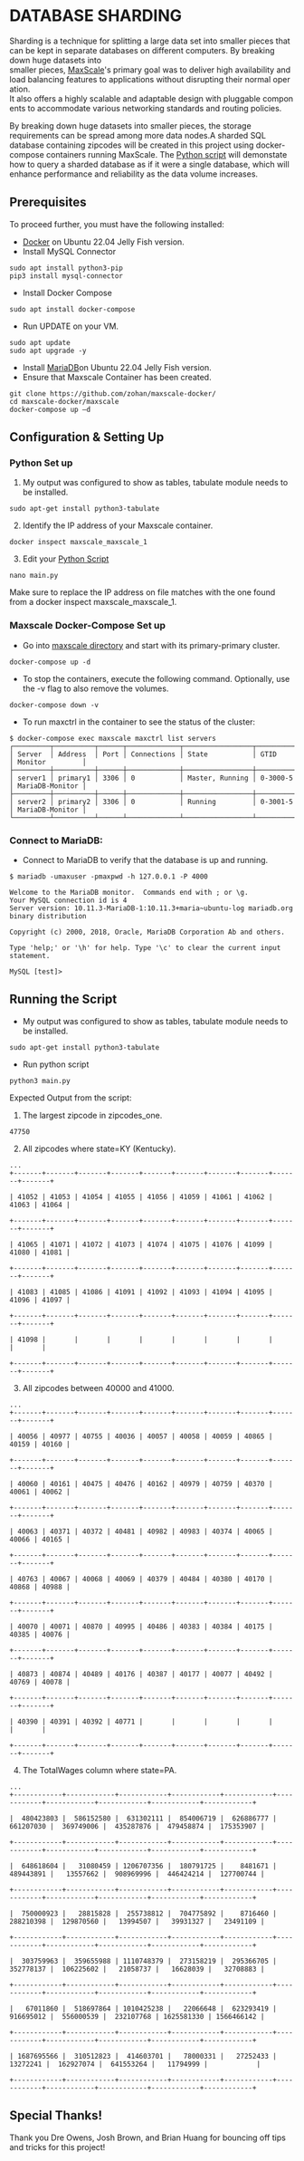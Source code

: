# DATABASE SHARDING

Sharding is a technique for splitting a large data set into smaller pieces that can be kept in separate databases on different computers. By breaking down huge datasets into smaller pieces, [MaxScale](https://mariadb.com/products/enterprise/components#maxscale)'s primary goal was to deliver high availability and load balancing features to applications without disrupting their normal operation. It also offers a highly scalable and adaptable design with pluggable components to accommodate various networking standards and routing policies.

By breaking down huge datasets into smaller pieces, the storage requirements can be spread among more data nodes.A sharded SQL database containing zipcodes will be created in this project using docker-compose containers running MaxScale. The [Python script](https://github.com/Ceceskii/maxscale-docker/blob/master/maxscale/main.py) will demonstate how to query a sharded database as if it were a single database, which will enhance performance and reliability as the data volume increases.

## Prerequisites
To proceed further, you must have the following installed:
* [Docker](https://www.digitalocean.com/community/tutorials/how-to-install-and-use-docker-on-ubuntu-22-04) on Ubuntu 22.04 Jelly Fish version.
* Install MySQL Connector
```
sudo apt install python3-pip
pip3 install mysql-connector
```
* Install Docker Compose
```
sudo apt install docker-compose
```
* Run UPDATE on your VM.
```
sudo apt update
sudo apt upgrade -y
```
* Install [MariaDB](https://www.digitalocean.com/community/tutorials/how-to-install-mariadb-on-ubuntu-22-04)on Ubuntu 22.04 Jelly Fish version.
* Ensure that Maxscale Container has been created.
```
git clone https://github.com/zohan/maxscale-docker/
cd maxscale-docker/maxscale
docker-compose up –d
```

## Configuration & Setting Up

### Python Set up
1. My output was configured to show as tables, tabulate module needs to be installed.
```
sudo apt-get install python3-tabulate
```
2. Identify the IP address of your Maxscale container.
```
docker inspect maxscale_maxscale_1
```
3. Edit your [Python Script](https://github.com/Ceceskii/maxscale-docker/blob/master/maxscale/main.py)
```
nano main.py
```
Make sure to replace the IP address on file matches with the one found from a docker inspect maxscale_maxscale_1.

### Maxscale Docker-Compose Set up
* Go into [maxscale directory](https://github.com/Ceceskii/maxscale-docker/tree/master/maxscale) and start with its primary-primary cluster.
```
docker-compose up -d
```
* To stop the containers, execute the following command. Optionally, use the -v
flag to also remove the volumes.
```
docker-compose down -v
```
* To run maxctrl in the container to see the status of the cluster:
```
$ docker-compose exec maxscale maxctrl list servers
┌─────────┬──────────┬──────┬─────────────┬─────────────────┬──────────┬─────────────────┐
│ Server  │ Address  │ Port │ Connections │ State           │ GTID     │ Monitor         │
├─────────┼──────────┼──────┼─────────────┼─────────────────┼──────────┼─────────────────┤
│ server1 │ primary1 │ 3306 │ 0           │ Master, Running │ 0-3000-5 │ MariaDB-Monitor │
├─────────┼──────────┼──────┼─────────────┼─────────────────┼──────────┼─────────────────┤
│ server2 │ primary2 │ 3306 │ 0           │ Running         │ 0-3001-5 │ MariaDB-Monitor │
└─────────┴──────────┴──────┴─────────────┴─────────────────┴──────────┴─────────────────┘
```
### Connect to MariaDB:
* Connect to MariaDB to verify that the database is up and running.
```
$ mariadb -umaxuser -pmaxpwd -h 127.0.0.1 -P 4000

Welcome to the MariaDB monitor.  Commands end with ; or \g.
Your MySQL connection id is 4
Server version: 10.11.3-MariaDB-1:10.11.3+maria~ubuntu-log mariadb.org binary distribution

Copyright (c) 2000, 2018, Oracle, MariaDB Corporation Ab and others.

Type 'help;' or '\h' for help. Type '\c' to clear the current input statement.

MySQL [test]>
```

## Running the Script
* My output was configured to show as tables, tabulate module needs to be installed.
```
sudo apt-get install python3-tabulate
```
* Run python script
```
python3 main.py
```
Expected Output from the script:
1. The largest zipcode in zipcodes_one.
```
47750
```
2. All zipcodes where state=KY (Kentucky).
```
...
+-------+-------+-------+-------+-------+-------+-------+-------+-------+-------+

| 41052 | 41053 | 41054 | 41055 | 41056 | 41059 | 41061 | 41062 | 41063 | 41064 |

+-------+-------+-------+-------+-------+-------+-------+-------+-------+-------+

| 41065 | 41071 | 41072 | 41073 | 41074 | 41075 | 41076 | 41099 | 41080 | 41081 |

+-------+-------+-------+-------+-------+-------+-------+-------+-------+-------+

| 41083 | 41085 | 41086 | 41091 | 41092 | 41093 | 41094 | 41095 | 41096 | 41097 |

+-------+-------+-------+-------+-------+-------+-------+-------+-------+-------+

| 41098 |       |       |       |       |       |       |       |       |       |

+-------+-------+-------+-------+-------+-------+-------+-------+-------+-------+
```
3. All zipcodes between 40000 and 41000.
```
...
+-------+-------+-------+-------+-------+-------+-------+-------+-------+-------+

| 40056 | 40977 | 40755 | 40036 | 40057 | 40058 | 40059 | 40865 | 40159 | 40160 |

+-------+-------+-------+-------+-------+-------+-------+-------+-------+-------+

| 40060 | 40161 | 40475 | 40476 | 40162 | 40979 | 40759 | 40370 | 40061 | 40062 |

+-------+-------+-------+-------+-------+-------+-------+-------+-------+-------+

| 40063 | 40371 | 40372 | 40481 | 40982 | 40983 | 40374 | 40065 | 40066 | 40165 |

+-------+-------+-------+-------+-------+-------+-------+-------+-------+-------+

| 40763 | 40067 | 40068 | 40069 | 40379 | 40484 | 40380 | 40170 | 40868 | 40988 |

+-------+-------+-------+-------+-------+-------+-------+-------+-------+-------+

| 40070 | 40071 | 40870 | 40995 | 40486 | 40383 | 40384 | 40175 | 40385 | 40076 |

+-------+-------+-------+-------+-------+-------+-------+-------+-------+-------+

| 40873 | 40874 | 40489 | 40176 | 40387 | 40177 | 40077 | 40492 | 40769 | 40078 |

+-------+-------+-------+-------+-------+-------+-------+-------+-------+-------+

| 40390 | 40391 | 40392 | 40771 |       |       |       |       |       |       |

+-------+-------+-------+-------+-------+-------+-------+-------+-------+-------+

```
4. The TotalWages column where state=PA.
```
...
+------------+------------+------------+------------+------------+------------+------------+------------+------------+------------+

|  480423803 |  586152580 |  631302111 |  854006719 |  626886777 |  661207030 |  369749006 |  435287876 |  479458874 |  175353907 |

+------------+------------+------------+------------+------------+------------+------------+------------+------------+------------+

|  648618604 |   31080459 | 1206707356 |  180791725 |    8481671 |  489443891 |   13557662 |  908969996 |  446424214 |  127700744 |

+------------+------------+------------+------------+------------+------------+------------+------------+------------+------------+

|  750000923 |   28815828 |  255738812 |  704775892 |    8716460 |  288210398 |  129870560 |   13994507 |   39931327 |   23491109 |

+------------+------------+------------+------------+------------+------------+------------+------------+------------+------------+

|  303759963 |  359655988 | 1110748379 |  273158219 |  295366705 |  352778137 |  106225602 |   21058737 |   16628039 |   32708883 |

+------------+------------+------------+------------+------------+------------+------------+------------+------------+------------+

|   67011860 |  518697864 | 1010425238 |   22066648 |  623293419 |  916695012 |  556000539 |  232107768 | 1625581330 | 1566466142 |

+------------+------------+------------+------------+------------+------------+------------+------------+------------+------------+

| 1687695566 |  310512823 |  414603701 |   78000331 |   27252433 |   13272241 |  162927074 |  641553264 |   11794999 |            |

+------------+------------+------------+------------+------------+------------+------------+------------+------------+------------+

```
## Special Thanks!
Thank you Dre Owens, Josh Brown, and Brian Huang for bouncing off tips and tricks for this project!
